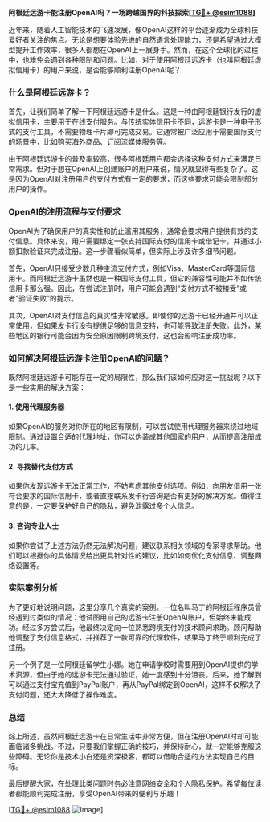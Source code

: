 **阿根廷远游卡能注册OpenAI吗？一场跨越国界的科技探索[[TG💪+ @esim1088](https://t.me/s/esim1088)]**

近年来，随着人工智能技术的飞速发展，像OpenAI这样的平台逐渐成为全球科技爱好者关注的焦点。无论是想要体验先进的自然语言处理能力，还是希望通过大模型提升工作效率，很多人都想在OpenAI上一展身手。然而，在这个全球化的过程中，也难免会遇到各种限制和问题。比如，对于使用阿根廷远游卡（也叫阿根廷虚拟信用卡）的用户来说，是否能够顺利注册OpenAI呢？

### 什么是阿根廷远游卡？

首先，让我们简单了解一下阿根廷远游卡是什么。这是一种由阿根廷银行发行的虚拟信用卡，主要用于在线支付服务。与传统实体信用卡不同，远游卡是一种电子形式的支付工具，不需要物理卡片即可完成交易。它通常被广泛应用于需要国际支付的场景中，比如购买海外商品、订阅流媒体服务等。

由于阿根廷远游卡的普及率较高，很多阿根廷用户都会选择这种支付方式来满足日常需求。但对于想在OpenAI上创建账户的用户来说，情况就显得有些复杂了。这是因为OpenAI对注册用户的支付方式有一定的要求，而这些要求可能会限制部分用户的操作。

### OpenAI的注册流程与支付要求

OpenAI为了确保用户的真实性和防止滥用其服务，通常会要求用户提供有效的支付信息。具体来说，用户需要绑定一张支持国际支付的信用卡或借记卡，并通过小额扣款验证来完成注册。这一步骤看似简单，但实际上涉及许多细节问题。

首先，OpenAI只接受少数几种主流支付方式，例如Visa、MasterCard等国际信用卡。而阿根廷远游卡虽然也是一种国际支付工具，但它的兼容性可能并不如传统信用卡那么强。因此，在尝试注册时，用户可能会遇到“支付方式不被接受”或者“验证失败”的提示。

其次，OpenAI对支付信息的真实性非常敏感。即使你的远游卡已经开通并可以正常使用，但如果发卡行没有提供足够的信息支持，也可能导致注册失败。此外，某些地区的银行可能会因为安全原因限制跨境支付，这也会影响注册成功率。

### 如何解决阿根廷远游卡注册OpenAI的问题？

既然阿根廷远游卡可能存在一定的局限性，那么我们该如何应对这一挑战呢？以下是一些实用的解决方案：

#### 1. 使用代理服务器
如果OpenAI的服务对你所在的地区有限制，可以尝试使用代理服务器来绕过地域限制。通过设置合适的代理地址，你可以伪装成其他国家的用户，从而提高注册成功的几率。

#### 2. 寻找替代支付方式
如果你发现远游卡无法正常工作，不妨考虑其他支付选项。例如，向朋友借用一张符合要求的国际信用卡，或者直接联系发卡行咨询是否有更好的解决方案。值得注意的是，一定要保护好自己的隐私，避免泄露过多个人信息。

#### 3. 咨询专业人士
如果你尝试了上述方法仍然无法解决问题，建议联系相关领域的专家寻求帮助。他们可以根据你的具体情况给出更具针对性的建议，比如如何优化支付信息、调整网络设置等。

### 实际案例分析

为了更好地说明问题，这里分享几个真实的案例。一位名叫马丁的阿根廷程序员曾经遇到过类似的情况：他试图用自己的远游卡注册OpenAI账户，但始终未能成功。经过多方尝试后，他最终决定向一位熟悉跨境支付的技术顾问求助。顾问帮助他调整了支付信息格式，并推荐了一款可靠的代理软件，结果马丁终于顺利完成了注册。

另一个例子是一位阿根廷留学生小娜。她在申请学校时需要用到OpenAI提供的学术资源，但由于她的远游卡无法通过验证，她一度感到十分沮丧。后来，她了解到可以通过支付宝充值到PayPal账户，再从PayPal绑定到OpenAI，这样不仅解决了支付问题，还大大降低了操作难度。

### 总结

综上所述，虽然阿根廷远游卡在日常生活中非常方便，但在注册OpenAI时却可能面临诸多挑战。不过，只要我们掌握正确的技巧，并保持耐心，就一定能够克服这些障碍。无论你是技术小白还是资深极客，都可以借助合适的方法实现自己的目标。

最后提醒大家，在处理此类问题时务必注意网络安全和个人隐私保护。希望每位读者都能顺利完成注册，享受OpenAI带来的便利与乐趣！

[[TG💪+ @esim1088](https://t.me/s/esim1088) ![Image](https://i.postimg.cc/4NQfJmqS/Snipaste-2025-05-13-00-14-12.png)]